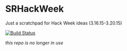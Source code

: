 # SRHackWeek
Just a scratchpad for Hack Week ideas (3.16.15-3.20.15)

[![Build Status](https://travis-ci.org/spacedrabbit/SRHackWeek.svg?branch=master)](https://travis-ci.org/spacedrabbit/SRHackWeek)

*this repo is no longer in use*
